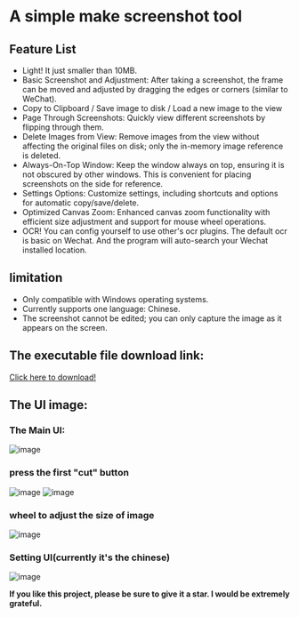 # A simple make screenshot tool

## Feature List
- Light! It just smaller than 10MB.
- Basic Screenshot and Adjustment: After taking a screenshot, the frame can be moved and adjusted by dragging the edges or corners (similar to WeChat).
- Copy to Clipboard / Save image to disk / Load a new image to the view
- Page Through Screenshots: Quickly view different screenshots by flipping through them.
- Delete Images from View: Remove images from the view without affecting the original files on disk; only the in-memory image reference is deleted.
- Always-On-Top Window: Keep the window always on top, ensuring it is not obscured by other windows. This is convenient for placing screenshots on the side for reference.
- Settings Options: Customize settings, including shortcuts and options for automatic copy/save/delete.
- Optimized Canvas Zoom: Enhanced canvas zoom functionality with efficient size adjustment and support for mouse wheel operations.
- OCR! You can config yourself to use other's ocr plugins. The default ocr is basic on Wechat. And the program will auto-search your Wechat installed location.

## limitation
- Only compatible with Windows operating systems.
- Currently supports one language: Chinese.
- The screenshot cannot be edited; you can only capture the image as it appears on the screen.


## The executable file download link:
[Click here to download!](https://github.com/Just-A-Freshman/LightScreenshot/releases/tag/ScreenshotTool)


## The UI image:
### The Main UI:
![image](https://github.com/user-attachments/assets/f05b42a9-5037-454f-9cee-4b82b517d7e4)

### press the first "cut" button
![image](https://github.com/user-attachments/assets/5eb36c5a-de26-419a-ba12-a6077b605664)
![image](https://github.com/user-attachments/assets/62aa3d73-c59d-4cb3-8580-0ff3e0a98917)

### wheel to adjust the size of image
![image](https://github.com/user-attachments/assets/8b94c811-7fcb-42aa-b51a-c4a4cb8a437c)

### Setting UI(currently it's the chinese)
![image](https://github.com/user-attachments/assets/49823e5c-2659-4008-be78-46d439496067)


**If you like this project, please be sure to give it a star. I would be extremely grateful.**
